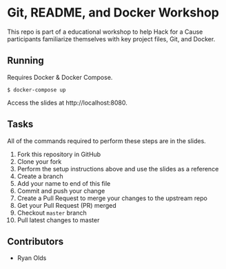 # Git, README, and Docker Workshop

This repo is part of a educational workshop to help Hack for a Cause participants familiarize themselves with key project files, Git, and Docker.

## Running

Requires Docker & Docker Compose.

    $ docker-compose up

Access the slides at http://localhost:8080.

## Tasks

All of the commands required to perform these steps are in the slides.

1. Fork this repository in GitHub
2. Clone your fork
3. Perform the setup instructions above and use the slides as a reference
4. Create a branch
5. Add your name to end of this file
6. Commit and push your change
7. Create a Pull Request to merge your changes to the upstream repo
8. Get your Pull Request (PR) merged
9. Checkout `master` branch
10. Pull latest changes to master

## Contributors

* Ryan Olds
